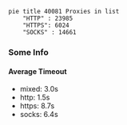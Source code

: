 
```mermaid
pie title 40081 Proxies in list
    "HTTP" : 23985
    "HTTPS": 6024
    "SOCKS" : 14661
```

### Some Info
#### Average Timeout

- mixed: 3.0s
- http: 1.5s
- https: 8.7s
- socks: 6.4s